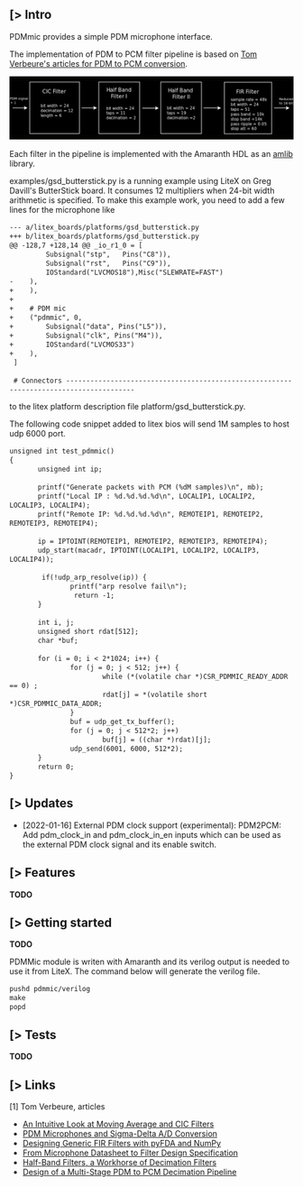 [> Intro
--------
PDMmic provides a simple PDM microphone interface.

The implementation of PDM to PCM filter pipeline is based on [Tom Verbeure's articles for PDM to PCM conversion](https://tomverbeure.github.io/2020/12/20/Design-of-a-Multi-Stage-PDM-to-PCM-Decimation-Pipeline.html).

![Filter Pipeline](https://github.com/kazkojima/pdmmic-example/blob/main/doc/filter-pipeline.png)

Each filter in the pipeline is implemented with the Amaranth HDL as an [amlib](https://github.com/amaranth-community-unofficial/amlib) library.

examples/gsd_butterstick.py is a running example using LiteX on Greg Davill's ButterStick board. It consumes 12 multipliers when 24-bit width arithmetic is specified. To make this example work, you need to add a few lines for the microphone like
```
--- a/litex_boards/platforms/gsd_butterstick.py
+++ b/litex_boards/platforms/gsd_butterstick.py
@@ -128,7 +128,14 @@ _io_r1_0 = [
         Subsignal("stp",   Pins("C8")),
         Subsignal("rst",   Pins("C9")),
         IOStandard("LVCMOS18"),Misc("SLEWRATE=FAST")
-    ), 
+    ),
+
+    # PDM mic
+    ("pdmmic", 0,
+        Subsignal("data", Pins("L5")),
+        Subsignal("clk", Pins("M4")),
+        IOStandard("LVCMOS33")
+    ),
 ]
 
 # Connectors ---------------------------------------------------------------------------------------
```
to the litex platform description file platform/gsd_butterstick.py.

The following code snippet added to litex bios will send 1M samples to host udp 6000 port.
```
unsigned int test_pdmmic()
{
       unsigned int ip;

       printf("Generate packets with PCM (%dM samples)\n", mb);
       printf("Local IP : %d.%d.%d.%d\n", LOCALIP1, LOCALIP2, LOCALIP3, LOCALIP4);
       printf("Remote IP: %d.%d.%d.%d\n", REMOTEIP1, REMOTEIP2, REMOTEIP3, REMOTEIP4);

       ip = IPTOINT(REMOTEIP1, REMOTEIP2, REMOTEIP3, REMOTEIP4);
       udp_start(macadr, IPTOINT(LOCALIP1, LOCALIP2, LOCALIP3, LOCALIP4));

        if(!udp_arp_resolve(ip)) {
               printf("arp resolve fail\n");
                return -1;
       }

       int i, j;
       unsigned short rdat[512];
       char *buf;

       for (i = 0; i < 2*1024; i++) {
               for (j = 0; j < 512; j++) {
                       while (*(volatile char *)CSR_PDMMIC_READY_ADDR == 0) ;
                       rdat[j] = *(volatile short *)CSR_PDMMIC_DATA_ADDR;
               }
               buf = udp_get_tx_buffer();
               for (j = 0; j < 512*2; j++)
                       buf[j] = ((char *)rdat)[j];
               udp_send(6001, 6000, 512*2);
       }
       return 0;
}
```

[> Updates
----------

* [2022-01-16] External PDM clock support (experimental):
PDM2PCM: Add pdm_clock_in and pdm_clock_in_en inputs which can be used as the external PDM clock signal and its enable switch.

[> Features
-----------
**TODO**

[> Getting started
------------------
**TODO**

PDMMic module is writen with Amaranth and its verilog output is needed to use it from LiteX. The command below will generate the verilog file. 
```
pushd pdmmic/verilog
make
popd
```

[> Tests
--------
**TODO**

[> Links
-------------

[1] Tom Verbeure, articles
* [An Intuitive Look at Moving Average and CIC Filters](https://tomverbeure.github.io/2020/09/30/Moving-Average-and-CIC-Filters.html)
* [PDM Microphones and Sigma-Delta A/D Conversion](https://tomverbeure.github.io/2020/10/04/PDM-Microphones-and-Sigma-Delta-Conversion.html)
* [Designing Generic FIR Filters with pyFDA and NumPy](https://tomverbeure.github.io/2020/10/11/Designing-Generic-FIR-Filters-with-pyFDA-and-Numpy.html)
* [From Microphone Datasheet to Filter Design Specification](https://tomverbeure.github.io/2020/10/17/From-Microphone-Datasheet-to-Design-Specification.html)
* [Half-Band Filters, a Workhorse of Decimation Filters](https://tomverbeure.github.io/2020/12/15/Half-Band-Filters-A-Workhorse-of-Decimation-Filters.html)
* [Design of a Multi-Stage PDM to PCM Decimation Pipeline](https://tomverbeure.github.io/2020/12/20/Design-of-a-Multi-Stage-PDM-to-PCM-Decimation-Pipeline.html)

